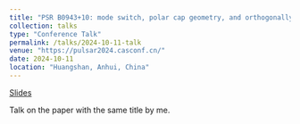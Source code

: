 ```yaml
---
title: "PSR B0943+10: mode switch, polar cap geometry, and orthogonally polarized radiation"
collection: talks
type: "Conference Talk"
permalink: /talks/2024-10-11-talk
venue: "https://pulsar2024.casconf.cn/"
date: 2024-10-11
location: "Huangshan, Anhui, China"
---
```


[Slides](http://DiscoEgg.github.io/files/b0943_202410.pdf)

Talk on the paper with the same title by me.
